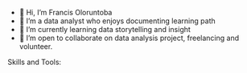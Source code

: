 
- 👋 Hi, I’m Francis Oloruntoba
- 👀 I’m a data analyst who enjoys documenting learning path
- 🌱 I’m currently learning data storytelling and insight 
- 💞️ I’m open to collaborate on data analysis project, freelancing and volunteer.
 
Skills and Tools:



 

